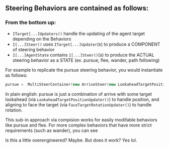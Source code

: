 ## Steering Behaviors are contained as follows:

### From the bottom up:

- `ITarget[...]Updaters()` handle the updating of the agent target depending on the Behaviors
- `I[...]Steer()` uses `ITarget[...]Updater`(s) to produce a COMPONENT of steering behavior
- `I[...]AgentState` contains `I[...]Steer()`(s) to produce the ACTUAL steering behavior as a STATE (ex. pursue, flee, wander, path following)
  
For example to replicate the pursue steering behavior, you would instantiate as follows:
```cpp
pursue =  MultiSteerContainer(new ArriveSteer(new LookaheadTargetPositionUpdater()), new AlignSteer(new FaceTargetRotationUpdater())), //pursue
```

In plain english: pursue is just a combination of arrive with some target lookahead (via `LookaheadTargetPositionUpdater()`) to handle position, and aligning to face the target (via `FaceTargetRotationUpdater()`) to handle rotation.

This sub-in approach via compision works for easily modifable behaviors like pursue and flee. For more complex behaviors that have more strict requirements (such as wander), you can see

Is this a little overengineered? Maybe. But does it work? Yes lol.
